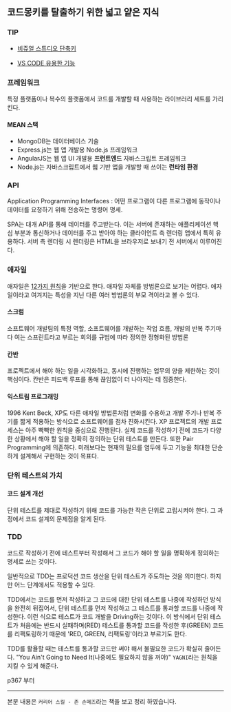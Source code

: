 ## 코드몽키를 탈출하기 위한 넓고 얕은 지식

### TIP

- [비쥬얼 스튜디오 단축키](https://steemit.com/kr-dev/@evvele/visual-studio)

- [VS CODE 유용한 기능](https://dayjms.tistory.com/entry/%EB%B9%84%EC%A3%BC%EC%96%BC-%EC%8A%A4%ED%8A%9C%EB%94%94%EC%98%A4-%EC%BD%94%EB%93%9C%EC%9D%98-11%EA%B0%80%EC%A7%80-%EC%9C%A0%EC%9A%A9%ED%95%9C-%EA%B8%B0%EB%8A%A5-1-%EB%A9%80%ED%8B%B0%EC%BB%A4%EC%84%9C-%EC%97%90%EB%94%94%ED%8C%85MultiCursor-Editing)

  

### 프레임워크

특정 플랫폼이나 복수의 플랫폼에서 코드를 개발할 때 사용하는 라이브러리 세트를 가리킨다.



#### MEAN 스택

- MongoDB는 데이터베이스 기술
- Express.js는 웹 앱 개발용 Node.js 프레임워크
- AngularJS는 웹 앱 UI 개발용 **프런트엔드** 자바스크립트 프레임워크
- Node.js는 자바스크립트에서 웹 기반 앱을 개발할 때 쓰이는 **런타임 환경**



### API

Application Programming Interfaces : 어떤 프로그램이 다른 프로그램에 동작이나 데이터를 요청하기 위해 전송하는 명령어 명세.

SPA는 대개 API를 통해 데이터를 주고받는다. 이는 서버에 존재하는 애플리케이션 핵심 부분과 통신하거나 데이터를 주고 받아야 하는 클라이언트 측 렌더링 앱에서 특히 유용하다. 서버 측 렌더링 시 렌더링은 HTML을 브라우저로 보내기 전 서버에서 이루어진다.



### 애자일

애자일은 [12가지 원칙](<https://www.venturesquare.net/745395> )을 기반으로 한다. 애자일 자체를 방법론으로 보기는 어렵다. 애자일이라고 여겨지는 특성을 지닌 다른 여러 방법론의 부모 격이라고 볼 수 있다.



#### 스크럼

소프트웨어 개발팀의 특정 역할, 소프트웨어를 개발하는 작업 흐름, 개발의 반복 주기마다 여는 스프린트라고 부르는 회의를 규범에 따라 정의한 정형화된 방법론



#### 칸반

프로젝트에서 해야 하는 일을 시각화하고, 동시에 진행하는 업무의 양을 제한하는 것이 핵심이다. 칸반은 피드백 루프를 통해 끊임없이 더 나아지는 데 집중한다.



#### 익스트림 프로그래밍

1996 Kent Beck, XP도 다른 애자일 방법론처럼 변화를 수용하고 개발 주기나 반복 주기를 짧게 적용하는 방식으로 소프트웨어를 점차 진화시킨다. XP 프로젝트의 개발 프로세스는 아주 빡빡한 원칙을 중심으로 진행된다. 실제 코드를 작성하기 전에 코드가 다양한 상황에서 해야 할 일을 정확히 정의하는 단위 테스트를 만든다. 또한 Pair Programming에 의존하다. 미래보다는 현재의 필요를 염두에 두고 기능을 최대한 단순하게 설계해서 구현하는 것이 목표다.



### 단위 테스트의 가치

#### 코드 설계 개선

단위 테스트를 제대로 작성하기 위해 코드를 가능한 작은 단위로 고립시켜야 한다. 그 과정에서 코드 설계의 문제점을 알게 된다.



### TDD

코드로 작성하기 전에 테스트부터 작성해서 그 코드가 해야 할 일을 명확하게 정의하는 명세로 쓰는 것이다.

일반적으로 TDD는 프로덕션 코드 생산을 단위 테스트가 주도하는 것을 의미한다. 하지만 어느 단계에서도 적용할 수 있다.

TDD에서는 코드를 먼저 작성하고 그 코드에 대한 단위 테스트를 나중에 작성하던 방식을 완전히 뒤집어서, 단위 테스트를 먼저 작성하고 그 테스트를 통과할 코드를 나중에 작성한다. 이런 식으로 테스트가 코드 개발을 Driving하는 것이다. 이 방식에서 단위 테스트가 처음에는 반드시 실패하며(RED) 테스트를 통과할 코드를 작성한 후(GREEN) 코드를 리팩토링하기 때문에 'RED, GREEN, 리팩토링'이라고 부르기도 한다.

TDD를 활욜할 때는 테스트를 통과할 코드만 써야 해서 불필요한 코드가 확실히 줄어든다. "You Ain't Going to Need It(나중에도 필요하지 않을 꺼야)" `YAGNI`라는 원칙을 지킬 수 있게 해준다.



p367 부터



------

본문 내용은 `커리어 스킬 - 존 손메즈`라는 책을 보고 정리 하였습니다.
